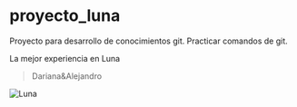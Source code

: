 # proyecto_luna
Proyecto para desarrollo de conocimientos git. 
Practicar comandos de git.

La mejor experiencia en Luna

> Dariana&Alejandro

![Luna](https://hipertextual.com/files/2018/07/Luna-670x410.jpg)
